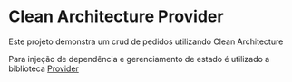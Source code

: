# Clean Architecture Provider

Este projeto demonstra um crud de pedidos utilizando Clean Architecture

Para injeção de dependência e gerenciamento de estado é utilizado a biblioteca [Provider](https://pub.dev/packages/provider)
